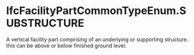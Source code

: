 IfcFacilityPartCommonTypeEnum.SUBSTRUCTURE
==========================================
A vertical facility part comprising of an underlying or supporting structure.
this can be above or below finished ground level.


